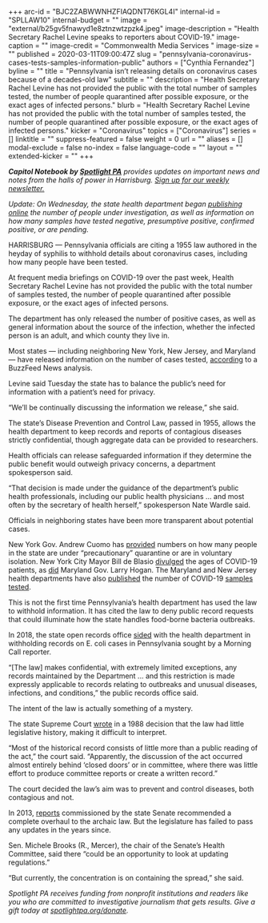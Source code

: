 +++
arc-id = "BJC2ZABWWNHZFIAQDNT76KGL4I"
internal-id = "SPLLAW10"
internal-budget = ""
image = "external/b25gv5fnawyd1e8ztnzwtzpzk4.jpeg"
image-description = "Health Secretary Rachel Levine speaks to reporters about COVID-19."
image-caption = ""
image-credit = "Commonwealth Media Services "
image-size = ""
published = 2020-03-11T09:00:47Z
slug = "pennsylvania-coronavirus-cases-tests-samples-information-public"
authors = ["Cynthia Fernandez"]
byline = ""
title = "Pennsylvania isn’t releasing details on coronavirus cases because of a decades-old law"
subtitle = ""
description = "Health Secretary Rachel Levine has not provided the public with the total number of samples tested, the number of people quarantined after possible exposure, or the exact ages of infected persons."
blurb = "Health Secretary Rachel Levine has not provided the public with the total number of samples tested, the number of people quarantined after possible exposure, or the exact ages of infected persons."
kicker = "Coronavirus"
topics = ["Coronavirus"]
series = []
linktitle = ""
suppress-featured = false
weight = 0
url = ""
aliases = []
modal-exclude = false
no-index = false
language-code = ""
layout = ""
extended-kicker = ""
+++

<i><b>Capitol Notebook by </b></i><a href="https://www.spotlightpa.org/"><i><b>Spotlight PA</b></i></a><i> provides updates on important news and notes from the halls of power in Harrisburg. </i><a href="https://www.spotlightpa.org/newsletters"><i>Sign up for our weekly newsletter.</i></a>

*Update: On Wednesday, the state health department began [publishing online](https://www.health.pa.gov/topics/disease/Pages/Coronavirus.aspx "https\://www.health.pa.gov/topics/disease/Pages/Coronavirus.aspx") the number of people under investigation, as well as information on how many samples have tested negative, presumptive positive, confirmed positive, or are pending.*

HARRISBURG — Pennsylvania officials are citing a 1955 law authored in the heyday of syphilis to withhold details about coronavirus cases, including how many people have been tested.

At frequent media briefings on COVID-19 over the past week, Health Secretary Rachel Levine has not provided the public with the total number of samples tested, the number of people quarantined after possible exposure, or the exact ages of infected persons.

The department has only released the number of positive cases, as well as general information about the source of the infection, whether the infected person is an adult, and which county they live in.

Most states — including neighboring New York, New Jersey, and Maryland — have released information on the number of cases tested, <a href="https://www.buzzfeednews.com/article/stephaniemlee/coronavirus-testing-by-state">according</a> to a BuzzFeed News analysis.

Levine said Tuesday the state has to balance the public’s need for information with a patient’s need for privacy.

“We’ll be continually discussing the information we release,” she said.

<script src="https://www.spotlightpa.org/embed.js" async></script><div data-spl-embed-version="1" data-spl-src="https://www.spotlightpa.org/embeds/newsletter/"></div>

The state’s Disease Prevention and Control Law, passed in 1955, allows the health department to keep records and reports of contagious diseases strictly confidential, though aggregate data can be provided to researchers.

Health officials can release safeguarded information if they determine the public benefit would outweigh privacy concerns, a department spokesperson said.

“That decision is made under the guidance of the department’s public health professionals, including our public health physicians … and most often by the secretary of health herself,” spokesperson Nate Wardle said.

Officials in neighboring states have been more transparent about potential cases.

New York Gov. Andrew Cuomo has <a href="https://www.cnbc.com/2020/03/06/new-york-state-coronavirus-cases-triple-over-48-hours-to-33.html">provided</a> numbers on how many people in the state are under “precautionary” quarantine or are in voluntary isolation. New York City Mayor Bill de Blasio <a href="https://www1.nyc.gov/office-of-the-mayor/news/123-20/mayor-de-blasio-provides-on-new-york-city-s-covid-19-response">divulged</a> the ages of COVID-19 patients, as <a href="https://wjla.com/news/coronavirus/governor-larry-hogan-urges-coronavirus-covid-19-patients-contact-cruise">did</a> Maryland Gov. Larry Hogan. The Maryland and New Jersey health departments have also <a href="https://phpa.health.maryland.gov/Pages/Novel-coronavirus.aspx" target=_blank>published</a> the number of COVID-19 <a href="https://www.nj.gov/health/">samples tested</a>.

This is not the first time Pennsylvania’s health department has used the law to withhold information. It has cited the law to deny public record requests that could illuminate how the state handles food-borne bacteria outbreaks.

In 2018, the state open records office <a href="https://web.archive.org/web/20201024091930/https://www.openrecords.pa.gov/Documents/FinalDet/33161.pdf">sided</a> with the health department in withholding records on E. coli cases in Pennsylvania sought by a Morning Call reporter.

“\[The law] makes confidential, with extremely limited exceptions, any records maintained by the Department ... and this restriction is made expressly applicable to records relating to outbreaks and unusual diseases, infections, and conditions,” the public records office said.

The intent of the law is actually something of a mystery.

The state Supreme Court <a href="https://law.justia.com/cases/pennsylvania/supreme-court/1988/378-pa-super-379-1.html">wrote</a> in a 1988 decision that the law had little legislative history, making it difficult to interpret.

“Most of the historical record consists of little more than a public reading of the act,” the court said. “Apparently, the discussion of the act occurred almost entirely behind ‘closed doors’ or in committee, where there was little effort to produce committee reports or create a written record.”

The court decided the law’s aim was to prevent and control diseases, both contagious and not.

In 2013, <a href="http://jsg.legis.state.pa.us/resources/documents/ftp/publications/2013-318-Public%20Health%20Law%20Report%20-%20Disease%20Control%20Measures%20November%2018%202013.pdf" target=_blank>reports</a> commissioned by the state Senate recommended a complete overhaul to the archaic law. But the legislature has failed to pass any updates in the years since.

Sen. Michele Brooks (R., Mercer), the chair of the Senate’s Health Committee, said there “could be an opportunity to look at updating regulations.”

“But currently, the concentration is on containing the spread,” she said.

<i>Spotlight PA receives funding from nonprofit institutions and readers like you who are committed to investigative journalism that gets results. Give a gift today at </i><a href="https://www.spotlightpa.org/donate"><i>spotlightpa.org/donate</i></a><i>.</i>
